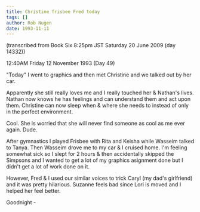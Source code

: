 ```yaml
---
title: Christine frisbee Fred today
tags: []
author: Rob Nugen
date: 1993-11-11
---
```


<!-- tags: -->
<!-- events: -->
<!-- people: Christine, Fred -->
<!-- locations: Univeristy of Houston -->
<p class="note">(transcribed from Book Six 8:25pm JST Saturday 20 June 2009 (day 14332))</p>

<p class="date">12:40AM Friday 12 November 1993 (Day 49)</p>

<p>&quot;Today&quot; I went to graphics and then met Christine and we talked out by her car.</p>

<p>Apparently she still really loves me and I really touched her &amp; Nathan's lives.  Nathan now
knows he has feelings and can understand them and act upon them.  Christine can now sleep when &amp;
where she needs to instead of only in the perfect environment.</p>

<p>Cool.  She is worried that she will never find someone as cool as me ever again.  Dude.</p>

<p>After gymnastics I played Frisbee with Rita and Keisha while Wasseim talked to Tanya.  Then
Wasseim drove me to my car &amp; I cruised home.  I'm feeling somewhat sick so I slept for 2 hours
&amp; then accidentally skipped the Simpsons and I wanted to get a lot of my graphics asignment done
but I didn't get a lot of work done on it.</p>

<p>However, Fred &amp; I used our similar voices to trick Caryl (my dad's girlfriend) and it was
pretty hilarious.  Suzanne feels bad since Lori is moved and I helped her feel better.</p>

<p>Goodnight -</p>

